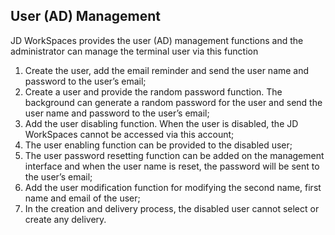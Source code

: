 ## User (AD) Management
JD WorkSpaces provides the user (AD) management functions and the administrator can manage the terminal user via this function<br>
1. Create the user, add the email reminder and send the user name and password to the user’s email;<br>
2. Create a user and provide the random password function. The background can generate a random password for the user and send the user name and password to the user’s email;<br>
3. Add the user disabling function. When the user is disabled, the JD WorkSpaces cannot be accessed via this account;<br>
4. The user enabling function can be provided to the disabled user;<br>
5. The user password resetting function can be added on the management interface and when the user name is reset, the password will be sent to the user’s email;<br>
6. Add the user modification function for modifying the second name, first name and email of the user;<br>
7. In the creation and delivery process, the disabled user cannot select or create any delivery.<br>

